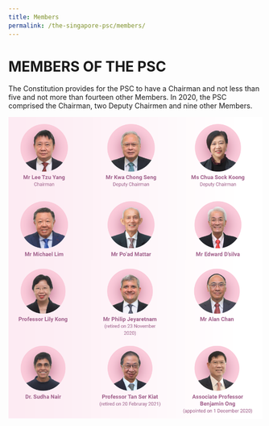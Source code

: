 ```yaml
---
title: Members
permalink: /the-singapore-psc/members/
---
```

# **MEMBERS OF THE PSC**

The Constitution provides for the PSC to have a Chairman and not less than five and not more than fourteen other Members. In 2020, the PSC comprised the Chairman, two Deputy Chairmen and nine other Members.

![alt text - Members of the PSC](/images/2020Members.png)
